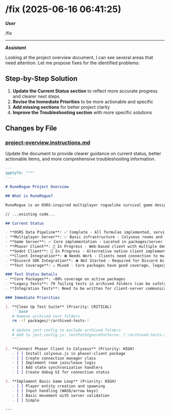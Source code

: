 <!-- Generated by SpecStory -->

# /fix  (2025-06-16 06:41:25)

_**User**_

/fix 

---

_**Assistant**_

Looking at the project overview document, I can see several areas that need attention. Let me propose fixes for the identified problems:

## Step-by-Step Solution

1. **Update the Current Status section** to reflect more accurate progress and clearer next steps
2. **Revise the Immediate Priorities** to be more actionable and specific
3. **Add missing sections** for better project clarity
4. **Improve the Troubleshooting section** with more specific solutions

## Changes by File

### [project-overview.instructions.md](file:///c%3A/Users/aggis/GitHub/runerogue/.github/instructions/project-overview.instructions.md)

Update the document to provide clearer guidance on current status, better actionable items, and more comprehensive troubleshooting information.

````markdown
---
applyTo: "**"
---

# RuneRogue Project Overview

## What is RuneRogue?

RuneRogue is an OSRS-inspired multiplayer roguelike survival game designed as a Discord activity. It combines the authentic combat mechanics of Old School RuneScape with the fast-paced gameplay patterns of Vampire Survivors, creating a unique multiplayer experience.

// ...existing code...

## Current Status

- **OSRS Data Pipeline**: ✅ Complete - All formulas implemented, serving via Express API
- **Multiplayer Server**: ✅ Basic infrastructure - Colyseus rooms and schemas implemented
- **Game Server**: ✅ Core implementation - Located in packages/server with ECS and game logic
- **Phaser Client**: 🔄 In Progress - Web-based client with multiple demo implementations
- **Godot Client**: 🔄 In Progress - Alternative native client implementation
- **Client Integration**: ❌ Needs Work - Clients need connection to multiplayer server
- **Discord SDK Integration**: ❌ Not Started - Required for Discord Activity functionality
- **Test Coverage**: ⚠️ Mixed - Core packages have good coverage, legacy tests need cleanup

### Test Status Details
- **Core Packages**: ~80% coverage on active packages
- **Legacy Tests**: 79 failing tests in archived folders (can be safely removed)
- **Integration Tests**: Need to be written for client-server communication

### Immediate Priorities

1. **Clean Up Test Suite** (Priority: CRITICAL)
   ```bash
   # Remove archived test folders
   rm -rf packages/*/archived-tests-*
   
   # Update jest config to exclude archived folders
   # Add to jest.config.js: testPathIgnorePatterns: ['/archived-tests-/']
   ```

2. **Connect Phaser Client to Colyseus** (Priority: HIGH)
   - [ ] Install colyseus.js in phaser-client package
   - [ ] Create connection manager class
   - [ ] Implement room join/leave logic
   - [ ] Add state synchronization handlers
   - [ ] Create debug UI for connection status

3. **Implement Basic Game Loop** (Priority: HIGH)
   - [ ] Player entity creation and spawning
   - [ ] Input handling (WASD/arrow keys)
   - [ ] Basic movement with server validation
   - [ ] Simple

---

